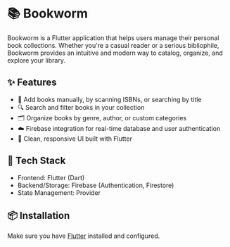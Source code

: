 # 📚 Bookworm

Bookworm is a Flutter application that helps users manage their personal book collections. Whether you're a casual reader or a serious bibliophile, Bookworm provides an intuitive and modern way to catalog, organize, and explore your library.

## ✨ Features

- 📖 Add books manually, by scanning ISBNs, or searching by title
- 🔍 Search and filter books in your collection
- 🗂️ Organize books by genre, author, or custom categories
- ☁️ Firebase integration for real-time database and user authentication
- 🎯 Clean, responsive UI built with Flutter

## 🚀 Tech Stack

- Frontend: Flutter (Dart)
- Backend/Storage: Firebase (Authentication, Firestore)
- State Management: Provider

## 📦 Installation

Make sure you have [Flutter](https://flutter.dev/docs/get-started/install) installed and configured.

